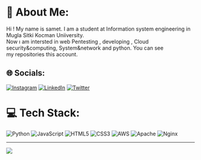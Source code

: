 # 💫 About Me:
Hi ! My name is samet. I am a student at Information system engineering in Mugla Sitki Kocman Uniiversity.<br>Now ı am intersted in web Pentesting , developing , Cloud security&computing, System&network and python.  You can see <br>my repositories this account. 


## 🌐 Socials:
[![Instagram](https://img.shields.io/badge/Instagram-%23E4405F.svg?logo=Instagram&logoColor=white)](https://instagram.com/ssameet0) [![LinkedIn](https://img.shields.io/badge/LinkedIn-%230077B5.svg?logo=linkedin&logoColor=white)](https://linkedin.com/in/https://www.linkedin.com/in/samet-ta%C5%9F-691381223) [![Twitter](https://img.shields.io/badge/Twitter-%231DA1F2.svg?logo=Twitter&logoColor=white)](https://twitter.com/croxilex1) 

# 💻 Tech Stack:
![Python](https://img.shields.io/badge/python-3670A0?style=for-the-badge&logo=python&logoColor=ffdd54) ![JavaScript](https://img.shields.io/badge/javascript-%23323330.svg?style=for-the-badge&logo=javascript&logoColor=%23F7DF1E) ![HTML5](https://img.shields.io/badge/html5-%23E34F26.svg?style=for-the-badge&logo=html5&logoColor=white) ![CSS3](https://img.shields.io/badge/css3-%231572B6.svg?style=for-the-badge&logo=css3&logoColor=white) ![AWS](https://img.shields.io/badge/AWS-%23FF9900.svg?style=for-the-badge&logo=amazon-aws&logoColor=white) ![Apache](https://img.shields.io/badge/apache-%23D42029.svg?style=for-the-badge&logo=apache&logoColor=white) ![Nginx](https://img.shields.io/badge/nginx-%23009639.svg?style=for-the-badge&logo=nginx&logoColor=white) 




---
[![](https://visitcount.itsvg.in/api?id=Samettas16&icon=3&color=0)](https://visitcount.itsvg.in)

<!-- Proudly created with GPRM ( https://gprm.itsvg.in ) -->

